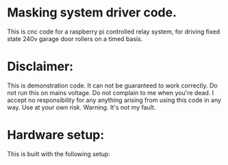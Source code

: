 # Masking system driver code.
This is cnc code for a raspberry pi controlled relay system, for driving fixed state 240v garage door rollers on a timed basis.

# Disclaimer:
This is demonstration code. It can not be guaranteed to work correctly. Do not run this on mains voltage. Do not complain to me when you're dead. I accept no responsibility for any anything arising from using this code in any way.  Use at your own risk. Warning. It's not my fault. 



# Hardware setup:
This is built with the following setup:
